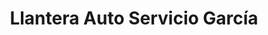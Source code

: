 ---
title: "Llantera Auto Servicio García"
url: /phoenix/llantera-auto-servicio-garcia/
shop: Autowerkstatt
---
